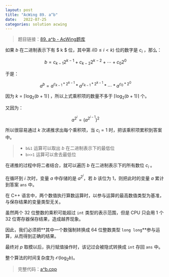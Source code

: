 ```yaml
---
layout: post
title: "AcWing 89. a^b"
date:   2022-07-25
categories: solution acwing
---
```


> 题目链接：<a href="https://www.acwing.com/problem/content/91/" target="_blank">89. a^b - AcWing题库</a>

如果 $b$ 在二进制表示下有 $ k $ 位，其中第 $i(0 \le i < k)$ 位的数字是 $c_i$ ，那么：

$$b = c_{k - 1} 2^{k - 1} + c_{k - 2} 2^{k - 2} + \cdots + c_{0} 2^{0}$$

于是：

$${a^b} = a^{c_{k - 1} * 2^{k - 1}} * a^{c_{k - 1} * 2^{k - 1}} * \cdots * a^{c_0 * 2^0}$$

因为 $k = \lceil{\log_2(b + 1)}\rceil$ ，所以上式乘积项的数量不多于 $\lceil{\log_2(b + 1)}\rceil$ 个。  

又因为：

$$a^{2^i} = (a^{2^{i - 1}})^2$$

所以很容易通过 $k$ 次递推求出每个乘积项，当 $c_i = 1$ 时，把该乘积项累积到答案中。  

> * `b&1` 运算可以取出 $b$ 在二进制表示下的最低位
> * `b>>1` 运算可以舍去最低位  
  
在递推的过程中将二者结合，就可以遍历 $b$ 在二进制表示下的所有数位 $c_i$ 。  

在循环到 $i$ 次时，变量 $a$ 中存储的是 $a^{2^i}$，若 $b$ 该位为 $1$，则把此时的变量 $a$ 累计到答案 `ans` 中。  

在 C++ 语言中，两个数值执行算数运算时，以参与运算的最高数值类型为基准，与保存结果的变量类型无关。   

虽然两个 32 位整数的乘积可能超过 `int` 类型的表示范围，但是 CPU 只会用 1 个 32 位寄存器保存结果，造成越界现象。  
  
因此，我们必须把**其中一个数强制转换成 64 位整数类型 `long long`**参与运算，从而得到正确的结果。  

最终对 $p$ 取模以后，执行赋值操作时，该记过会被隐式转换成 `int` 存回 `ans` 中。

整个算法的时间复杂度为 $\mathcal{O}(\log_2b)$。

> 完整代码：<a href="https://gitee.com/lyccrius/oi/blob/master/AcWing/89/a%5Eb.cpp" target="_blank">a^b.cpp</a>
